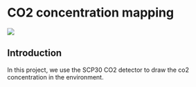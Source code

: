 # CO2 concentration mapping
![](https://i.imgur.com/JPRWycn.png)
## Introduction
In this project, we use the SCP30 CO2 detector to draw the co2 concentration in the environment.

